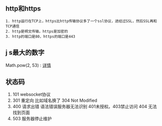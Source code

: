 ## http和https

	1. http运行在TCP上，https比http传输协议多了一个ssl协议，进经过SSL，然后SSL再和TCP通信
	2. http是明文传输，https是加密的
	3. http的端口是80，https的端口是443
## j s最大的数字

Math.pow(2, 53) : [详情](https://juejin.cn/post/6880143057930190855)

## 状态码

1. 101 websocket协议
2. 301 重定向 比如域名换了  304 Not Modified
3. 400 请求出错 语法错误服务器无法识别   401未授权。403禁止访问 404 无法找到页面
4. 503 服务器停止维护

